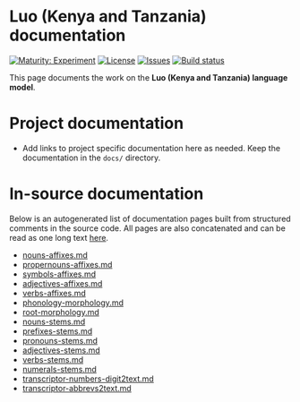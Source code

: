 # Luo (Kenya and Tanzania) documentation

[![Maturity: Experiment](https://img.shields.io/badge/Maturity-Experiment-black.svg)](https://giellalt.github.io/MaturityClassification.html)
[![License](https://img.shields.io/github/license/giellalt/lang-luo)](https://raw.githubusercontent.com/giellalt/lang-luo/develop/LICENSE)
[![Issues](https://img.shields.io/github/issues/giellalt/lang-luo)](https://github.com/giellalt/lang-luo/issues)
[![Build status](https://github.com/giellalt/lang-luo/workflows/Speller%20CI+CD/badge.svg)](https://github.com/giellalt/lang-luo/actions)

This page documents the work on the **Luo (Kenya and Tanzania) language model**. 

# Project documentation

* Add links to project specific documentation here as needed. Keep the documentation in the `docs/` directory.

# In-source documentation

Below is an autogenerated list of documentation pages built from structured comments in the source code. All pages are also concatenated and can be read as one long text [here](luo.md).
* [nouns-affixes.md](nouns-affixes.md)
* [propernouns-affixes.md](propernouns-affixes.md)
* [symbols-affixes.md](symbols-affixes.md)
* [adjectives-affixes.md](adjectives-affixes.md)
* [verbs-affixes.md](verbs-affixes.md)
* [phonology-morphology.md](phonology-morphology.md)
* [root-morphology.md](root-morphology.md)
* [nouns-stems.md](nouns-stems.md)
* [prefixes-stems.md](prefixes-stems.md)
* [pronouns-stems.md](pronouns-stems.md)
* [adjectives-stems.md](adjectives-stems.md)
* [verbs-stems.md](verbs-stems.md)
* [numerals-stems.md](numerals-stems.md)
* [transcriptor-numbers-digit2text.md](transcriptor-numbers-digit2text.md)
* [transcriptor-abbrevs2text.md](transcriptor-abbrevs2text.md)
